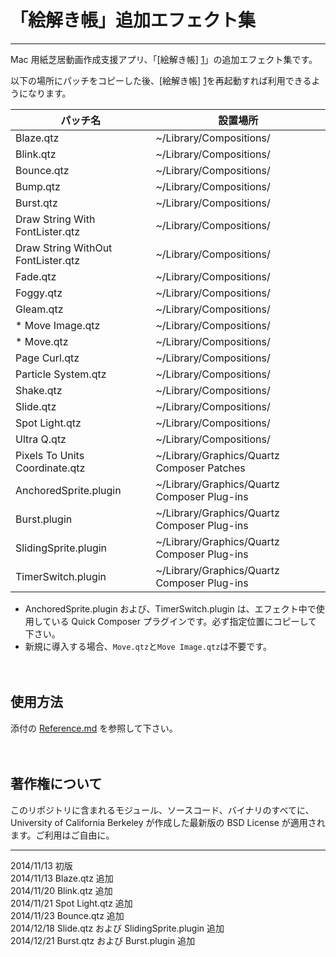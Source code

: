 「絵解き帳」追加エフェクト集
===============

----
Mac 用紙芝居動画作成支援アプリ、「[絵解き帳] [1]」の追加エフェクト集です。

以下の場所にパッチをコピーした後、[絵解き帳] [1]を再起動すれば利用できるようになります。

パッチ名| 設置場所
--------------------|----------
Blaze.qtz| ~/Library/Compositions/
Blink.qtz| ~/Library/Compositions/
Bounce.qtz| ~/Library/Compositions/
Bump.qtz| ~/Library/Compositions/
Burst.qtz| ~/Library/Compositions/
Draw String With FontLister.qtz| ~/Library/Compositions/
Draw String WithOut FontLister.qtz| ~/Library/Compositions/
Fade.qtz| ~/Library/Compositions/
Foggy.qtz| ~/Library/Compositions/
Gleam.qtz| ~/Library/Compositions/
* Move Image.qtz| ~/Library/Compositions/
* Move.qtz| ~/Library/Compositions/
Page Curl.qtz| ~/Library/Compositions/
Particle System.qtz| ~/Library/Compositions/
Shake.qtz| ~/Library/Compositions/
Slide.qtz| ~/Library/Compositions/
Spot Light.qtz| ~/Library/Compositions/
Ultra Q.qtz| ~/Library/Compositions/
Pixels To Units Coordinate.qtz| ~/Library/Graphics/Quartz Composer Patches
AnchoredSprite.plugin| ~/Library/Graphics/Quartz Composer Plug-ins
Burst.plugin| ~/Library/Graphics/Quartz Composer Plug-ins
SlidingSprite.plugin| ~/Library/Graphics/Quartz Composer Plug-ins
TimerSwitch.plugin|~/Library/Graphics/Quartz Composer Plug-ins

* AnchoredSprite.plugin および、TimerSwitch.plugin は、エフェクト中で使用している Quick Composer プラグインです。必ず指定位置にコピーして下さい。
* 新規に導入する場合、```Move.qtz```と```Move Image.qtz```は不要です。

　
## 使用方法
添付の [Reference.md][2] を参照して下さい。

[1]:	http://nikyo.b.sourceforge.jp/%E4%BD%95%E3%81%9E%E3%80%81%E7%B5%B5%E8%A7%A3%E3%81%8D%E5%B8%B3/ "絵解き帳" 
[2]: Reference.md
　
## 著作権について

このリポジトリに含まれるモジュール、ソースコード、バイナリのすべてに、University of California Berkeley が作成した最新版の BSD License が適用されます。ご利用はご自由に。

----
2014/11/13 初版    
2014/11/13 Blaze.qtz 追加    
2014/11/20 Blink.qtz 追加    
2014/11/21 Spot Light.qtz 追加    
2014/11/23 Bounce.qtz 追加    
2014/12/18 Slide.qtz および SlidingSprite.plugin 追加    
2014/12/21 Burst.qtz および Burst.plugin 追加    
